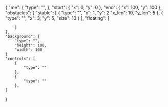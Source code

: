 {
    "me": {
        "type": "",
    },
    "start": {
        "x": 0,
        "y": 0
    },
    "end": {
        "x": 100,
        "y": 100
    },
    "obstacles": {
        "stable": [
            {
                "type": "",
                "x": 1,
                "y": 2
                "x_len": 10,
                "y_len": 5
            },
            {
                "type": "",
                "x": 3,
                "y": 5,
                "size": 10
            }
        ],
        "floating": [

        ]
    },
    "background": {
        "type": "",
        "height": 100,
        "width": 100
    }
    "controls": [
        {
            "type": ""
        },
        {
            "type": ""
        },
    ]
}
